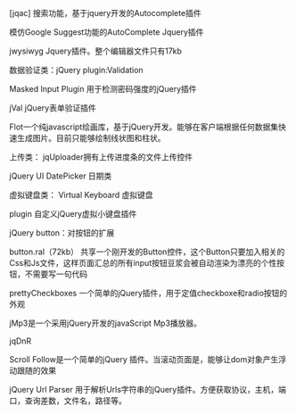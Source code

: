 [jqac] 搜索功能，基于jquery开发的Autocomplete插件

模仿Google Suggest功能的AutoComplete    Jquery插件

jwysiwyg Jquery插件。整个编辑器文件只有17kb

数据验证类：jQuery plugin:Validation

Masked Input Plugin 用于检测密码强度的jQuery插件

jVal jQuery表单验证插件

Flot一个纯javascript绘画库，基于jQuery开发。能够在客户端根据任何数据集快速生成图片。目前只能够绘制线状图和柱状。


上传类：
jqUploader拥有上传进度条的文件上传控件

jQuery UI DatePicker 日期类

虚拟键盘类：
Virtual Keyboard 虚拟键盘

plugin 自定义jQuery虚拟小键盘插件

jQuery button：对按钮的扩展

button.ral（72kb） 共享一个刚开发的Button控件，这个Button只要加入相关的Css和Js文件，这样页面汇总的所有input按钮豆浆会被自动渲染为漂亮的个性按钮，不需要写一句代码

prettyCheckboxes
一个简单的jQuery插件，用于定值checkboxe和radio按钮的外观

jMp3是一个采用jQuery开发的javaScript Mp3播放器。

jqDnR 

Scroll Follow是一个简单的jQuery 插件。当滚动页面是，能够让dom对象产生浮动跟随的效果

jQuery Url Parser 
用于解析Urls字符串的jQuery插件。方便获取协议，主机，端口，查询差数，文件名，路径等。